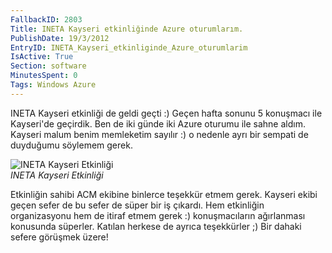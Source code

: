 ```yaml
---
FallbackID: 2803
Title: INETA Kayseri etkinliğinde Azure oturumlarım.
PublishDate: 19/3/2012
EntryID: INETA_Kayseri_etkinliginde_Azure_oturumlarim
IsActive: True
Section: software
MinutesSpent: 0
Tags: Windows Azure
---
```

INETA Kayseri etkinliği de geldi geçti :) Geçen hafta sonunu 5 konuşmacı
ile Kayseri'de geçirdik. Ben de iki günde iki Azure oturumu ile sahne
aldım. Kayseri malum benim memleketim sayılır :) o nedenle ayrı bir
sempati de duyduğumu söylemem gerek.

![INETA Kayseri
Etkinliği](media/INETA_Kayseri_etkinliginde_Azure_oturumlarim/DSC_2692.jpg)\
*INETA Kayseri Etkinliği*

Etkinliğin sahibi ACM ekibine binlerce teşekkür etmem gerek. Kayseri
ekibi geçen sefer de bu sefer de süper bir iş çıkardı. Hem etkinliğin
organizasyonu hem de itiraf etmem gerek :) konuşmacıların ağırlanması
konusunda süperler. Katılan herkese de ayrıca teşekkürler ;) Bir dahaki
sefere görüşmek üzere!



